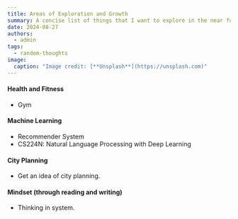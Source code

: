 ```yaml
---
title: Areas of Exploration and Growth
summary: A concise list of things that I want to explore in the near future.
date: 2024-08-27
authors:
  - admin
tags:
  - random-thoughts
image:
  caption: "Image credit: [**Unsplash**](https://unsplash.com)"
---
```


#### Health and Fitness

- Gym

#### Machine Learning

- Recommender System
- CS224N: Natural Language Processing with Deep Learning

#### City Planning

- Get an idea of city planning.

#### Mindset (through reading and writing)

- Thinking in system.
